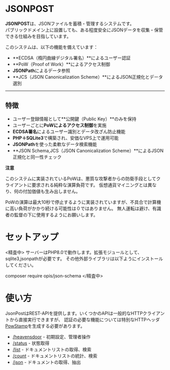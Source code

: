 # JSONPOST

**JSONPOST**は、JSONファイルを蓄積・管理するシステムです。  
パブリックドメイン上に設置しても、ある程度安全にJSONデータを収集・保管できる仕組みを目指しています。

このシステムは、以下の機能を備えています：
- **ECDSA（楕円曲線デジタル署名）**によるユーザー認証
- **PoW（Proof of Work）**によるアクセス制御
- **JSONPath**によるデータ参照
- **JCS（JSON Canonicalization Scheme）**によるJSON正規化とデータ選別

---

## 特徴

- ユーザー登録情報として**公開鍵（Public Key）**のみを保持
- ユーザーごとに**PoWによるアクセス制御**を実施
- **ECDSA署名**によるユーザー識別とデータ改ざん防止機能
- **PHP＋SQLite3**で構築され、安価なVPS上で運用可能
- **JSONPath**を使った柔軟なデータ検索機能
- **JSON Schema,JCS（JSON Canonicalization Scheme）**によるJSON正規化と同一性チェック

**注意**

このシステムに実装されているPoWは、悪質な攻撃者からの防衛手段としてクライアントに要求される純粋な演算負荷です。
仮想通貨マイニングとは異なり、何の付加価値も生み出しません。

PoWの演算は最大10秒で停止するように実装されていますが、不具合で計算機に高い負荷がかかり続ける可能性は０ではありません。
無人運転は避け、有識者の監督の下に使用するようにお願いします。



# セットアップ

<精査中>
サーバーはPHP8.0で動作します。拡張モジュールとして、sqlite3,jsonpathが必要です。
その他外部ライブラリは以下ようにインストールしてください。


composer require opis/json-schema
</精査中>

# 使い方

JsonPostはREST-APIを提供します。いくつかのAPIは一般的なHTTPクライアントから直接実行できますが、
認証の必要な機能については特別なHTTPヘッダ[PowStamp](./doc/powstamp.md)を生成する必要があります。

- [/heavensdoor](./doc/server/apis/heavensdoor.md) - 初期設定、管理者操作
- [/status](./doc/server/apis/status.md) - 状態取得
- [/list](./doc/server/apis/list.md) - ドキュメントリストの取得、検索
- [/count](./doc/server/apis/count.md) - ドキュメントリストの統計、検索
- [/json](./doc/server/apis/json.md) - ドキュメントの取得、抽出









